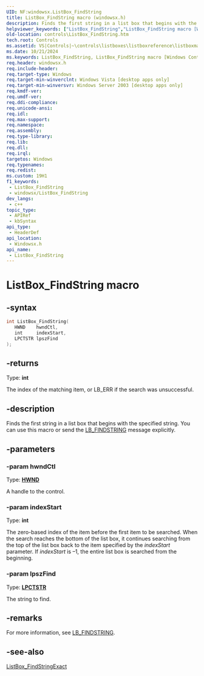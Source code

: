 ```yaml
---
UID: NF:windowsx.ListBox_FindString
title: ListBox_FindString macro (windowsx.h)
description: Finds the first string in a list box that begins with the specified string. You can use this macro or send the LB_FINDSTRING message explicitly.
helpviewer_keywords: ["ListBox_FindString","ListBox_FindString macro [Windows Controls]","_win32_ListBox_FindString","_win32_ListBox_FindString_cpp","controls.ListBox_FindString","controls._win32_ListBox_FindString","windowsx/ListBox_FindString"]
old-location: controls\ListBox_FindString.htm
tech.root: Controls
ms.assetid: VS|Controls|~\controls\listboxes\listboxreference\listboxmacros\listbox_findstring.htm
ms.date: 10/21/2024
ms.keywords: ListBox_FindString, ListBox_FindString macro [Windows Controls], _win32_ListBox_FindString, _win32_ListBox_FindString_cpp, controls.ListBox_FindString, controls._win32_ListBox_FindString, windowsx/ListBox_FindString
req.header: windowsx.h
req.include-header: 
req.target-type: Windows
req.target-min-winverclnt: Windows Vista [desktop apps only]
req.target-min-winversvr: Windows Server 2003 [desktop apps only]
req.kmdf-ver: 
req.umdf-ver: 
req.ddi-compliance: 
req.unicode-ansi: 
req.idl: 
req.max-support: 
req.namespace: 
req.assembly: 
req.type-library: 
req.lib: 
req.dll: 
req.irql: 
targetos: Windows
req.typenames: 
req.redist: 
ms.custom: 19H1
f1_keywords:
 - ListBox_FindString
 - windowsx/ListBox_FindString
dev_langs:
 - c++
topic_type:
 - APIRef
 - kbSyntax
api_type:
 - HeaderDef
api_location:
 - Windowsx.h
api_name:
 - ListBox_FindString
---
```


# ListBox_FindString macro

## -syntax

```cpp
int ListBox_FindString(
   HWND    hwndCtl,
   int     indexStart,
   LPCTSTR lpszFind
);
```

## -returns

Type: **int**

The index of the matching item, or LB_ERR if the search was unsuccessful.


## -description

Finds the first string in a list box that begins with the specified string. You can use this macro or send the <a href="/windows/desktop/Controls/lb-findstring">LB_FINDSTRING</a> message explicitly.

## -parameters

### -param hwndCtl

Type: <b><a href="/windows/desktop/WinProg/windows-data-types">HWND</a></b>

A handle to the control.

### -param indexStart

Type: <b>int</b>

The zero-based index of the item before the first item to be searched. When the search reaches the bottom of the list box, it continues searching from the top of the list box back to the item specified by the <i>indexStart</i> parameter. If <i>indexStart</i>  is –1, the entire list box is searched from the beginning.

### -param lpszFind

Type: <b><a href="/windows/desktop/WinProg/windows-data-types">LPCTSTR</a></b>

The string to find.

## -remarks

For more information, see <a href="/windows/desktop/Controls/lb-findstring">LB_FINDSTRING</a>.

## -see-also

<a href="/windows/desktop/api/windowsx/nf-windowsx-listbox_findstringexact">ListBox_FindStringExact</a>
